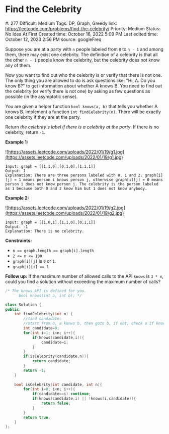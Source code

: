 # Find the Celebrity

#: 277
Difficult: Medium
Tags: DP, Graph, Greedy
link: https://leetcode.com/problems/find-the-celebrity/
Priority: Medium
Status: No Idea At First
Created time: October 16, 2022 5:09 PM
Last edited time: October 12, 2023 2:56 PM
source: googleFreq

Suppose you are at a party with `n` people labeled from `0` to `n - 1` and among them, there may exist one celebrity. The definition of a celebrity is that all the other `n - 1` people know the celebrity, but the celebrity does not know any of them.

Now you want to find out who the celebrity is or verify that there is not one. The only thing you are allowed to do is ask questions like: "Hi, A. Do you know B?" to get information about whether A knows B. You need to find out the celebrity (or verify there is not one) by asking as few questions as possible (in the asymptotic sense).

You are given a helper function `bool knows(a, b)` that tells you whether A knows B. Implement a function `int findCelebrity(n)`. There will be exactly one celebrity if they are at the party.

Return *the celebrity's label if there is a celebrity at the party*. If there is no celebrity, return `-1`.

**Example 1:**

![https://assets.leetcode.com/uploads/2022/01/19/g1.jpg](https://assets.leetcode.com/uploads/2022/01/19/g1.jpg)

```
Input: graph = [[1,1,0],[0,1,0],[1,1,1]]
Output: 1
Explanation: There are three persons labeled with 0, 1 and 2. graph[i][j] = 1 means person i knows person j, otherwise graph[i][j] = 0 means person i does not know person j. The celebrity is the person labeled as 1 because both 0 and 2 know him but 1 does not know anybody.

```

**Example 2:**

![https://assets.leetcode.com/uploads/2022/01/19/g2.jpg](https://assets.leetcode.com/uploads/2022/01/19/g2.jpg)

```
Input: graph = [[1,0,1],[1,1,0],[0,1,1]]
Output: -1
Explanation: There is no celebrity.

```

**Constraints:**

- `n == graph.length == graph[i].length`
- `2 <= n <= 100`
- `graph[i][j]` is `0` or `1`.
- `graph[i][i] == 1`

**Follow up:** If the maximum number of allowed calls to the API `knows` is `3 * n`, could you find a solution without exceeding the maximum number of calls?

```cpp
/* The knows API is defined for you.
      bool knows(int a, int b); */

class Solution {
public:
    int findCelebrity(int n) {
        //find candidate:
        //start from 0, a konws b, then goto b, if not, check a if knows b+1
        int candidate=0;
        for(int i=1; i<n; i++){
            if(knows(candidate,i)){
                candidate=i;
            }
        } 
        if(isCelebrity(candidate,n)){
            return candidate;
        }
        return -1;
    }
    
    bool isCelebrity(int candidate, int n){
        for(int i=0; i<n; i++){
            if(candidate==i) continue;
            if(knows(candidate,i) || !knows(i,candidate)){
                return false;
            }
        }
        return true;
    }
};
```